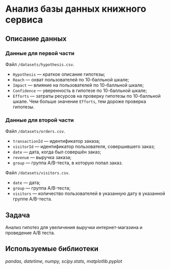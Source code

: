 # Анализ базы данных книжного сервиса

## Описание данных

### Данные для первой части

Файл `/datasets/hypothesis.csv`.
- `Hypothesis` — краткое описание гипотезы;
- `Reach` — охват пользователей по 10-балльной шкале;
- `Impact` — влияние на пользователей по 10-балльной шкале;
- `Confidence` — уверенность в гипотезе по 10-балльной шкале;
- `Efforts` — затраты ресурсов на проверку гипотезы по 10-балльной шкале. Чем больше значение `Efforts`, тем дороже проверка гипотезы.

### Данные для второй части

Файл `/datasets/orders.csv`.
- `transactionId` — идентификатор заказа;
- `visitorId` — идентификатор пользователя, совершившего заказ;
- `date` — дата, когда был совершён заказ;
- `revenue` — выручка заказа;
- `group` — группа A/B-теста, в которую попал заказ.

Файл `/datasets/visitors.csv`.
- `date` — дата;
- `group` — группа A/B-теста;
- `visitors` — количество пользователей в указанную дату в указанной группе A/B-теста.


## Задача
Анализ гипотез для увеличения выручки интернет-магазина и проведение А/В теста.

## Используемые библиотеки
_pandas, datetime, numpy, scipy.stats, matplotlib.pyplot_
